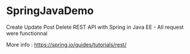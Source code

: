 # SpringJavaDemo
Create Update Post Delete REST API with Spring in Java EE - All request were functionnal

More info : https://spring.io/guides/tutorials/rest/
